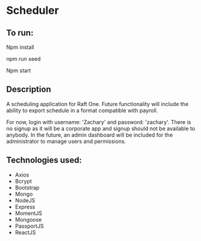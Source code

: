# Scheduler
## To run:


Npm install

npm run seed

Npm start

## Description
A scheduling application for Raft One. Future functionality will include the ability to export schedule in a format compatible with payroll.

For now, login with username: 'Zachary' and password: 'zachary'. There is no signup as it will be a corporate app and signup should not be available to anybody. In the future, an admin dashboard will be included for the administrator to manage users and permissions.


## Technologies used:
- Axios
- Bcrypt
- Bootstrap
- Mongo
- NodeJS
- Express
- MomentJS
- Mongoose
- PassportJS
- ReactJS
